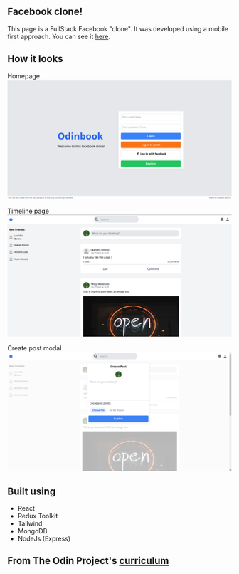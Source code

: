## Facebook clone!

This page is a FullStack Facebook "clone". It was developed using a mobile first approach. You can see it [here](https://odinbook-top.herokuapp.com/).

## How it looks

Homepage
<img src="images/homepageOdinbook.png">

Timeline page
<img src="images/timelineOdinbook.png">

Create post modal
<img src="images/createpostOdinbook.png">

## Built using 
* React
* Redux Toolkit
* Tailwind
* MongoDB
* NodeJs (Express)

## From The Odin Project's [curriculum](https://www.theodinproject.com/lessons/nodejs-odin-book)
